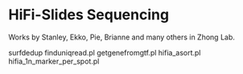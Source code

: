 # HiFi-Slides Sequencing


Works by Stanley, Ekko, Pie, Brianne and many others in Zhong Lab.


surfdedup
finduniqread.pl
getgenefromgtf.pl
hifia_asort.pl
hifia_1n_marker_per_spot.pl
